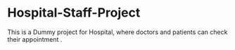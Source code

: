 # Hospital-Staff-Project
This is a Dummy project for Hospital, where doctors and patients can check their appointment .

